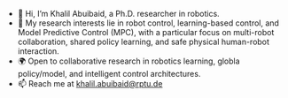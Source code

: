 - 👋 Hi, I’m Khalil Abuibaid, a Ph.D. researcher in robotics.
- 🤖 My research interests lie in robot control, learning-based control, and Model Predictive Control (MPC), with a particular focus on multi-robot collaboration, shared policy learning, and safe physical human-robot interaction.
- 🌍 Open to collaborative research in robotics learning, globla policy/model, and intelligent control architectures.
- 📫 Reach me at khalil.abuibaid@rptu.de

<!---
KhalilAbuibaid/KhalilAbuibaid is a ✨ special ✨ repository because its `README.md` (this file) appears on your GitHub profile.
You can click the Preview link to take a look at your changes.
--->
